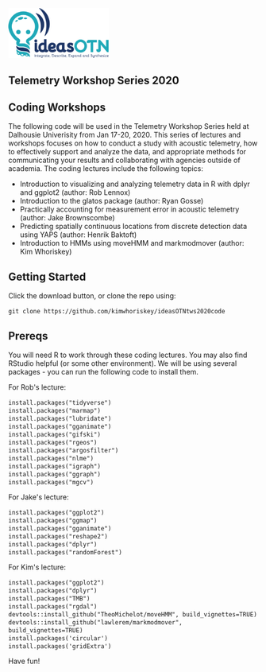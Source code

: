 <img src="ideasOTN.png" width="40%">
 
## Telemetry Workshop Series 2020
## Coding Workshops

The following code will be used in the Telemetry Workshop Series held at Dalhousie Univerisity from Jan 17-20, 2020. This series of lectures and workshops focuses on how to conduct a study with acoustic telemetry, how to effectively support and analyze the data, and appropriate methods for communicating your results and collaborating with agencies outside of academia. The coding lectures include the following topics: 

- Introduction to visualizing and analyzing telemetry data in R with dplyr and ggplot2 (author: Rob Lennox)
- Introduction to the glatos package (author: Ryan Gosse)
- Practically accounting for measurement error in acoustic telemetry (author: Jake Brownscombe)
- Predicting spatially continuous locations from discrete detection data using YAPS (author: Henrik Baktoft)
- Introduction to HMMs using moveHMM and markmodmover (author: Kim Whoriskey)

## Getting Started

Click the download button, or clone the repo using: 

```
git clone https://github.com/kimwhoriskey/ideasOTNtws2020code
``` 

## Prereqs
You will need R to work through these coding lectures. You may also find RStudio helpful (or some other environment). We will be using several packages - you can run the following code to install them. 

For Rob's lecture: 
```
install.packages("tidyverse")
install.packages("marmap")
install.packages("lubridate")
install.packages("gganimate")
install.packages("gifski")
install.packages("rgeos")
install.packages("argosfilter")
install.packages("nlme")
install.packages("igraph")
install.packages("ggraph")
install.packages("mgcv")
```

For Jake's lecture: 
```
install.packages("ggplot2")
install.packages("ggmap")
install.packages("gganimate")
install.packages("reshape2")
install.packages("dplyr")
install.packages("randomForest")
```

For Kim's lecture: 
```
install.packages("ggplot2")
install.packages("dplyr") 
install.packages("TMB")
install.packages("rgdal")
devtools::install_github("TheoMichelot/moveHMM", build_vignettes=TRUE)
devtools::install_github("lawlerem/markmodmover", build_vignettes=TRUE)
install.packages('circular')
install.packages('gridExtra')
```

Have fun!

